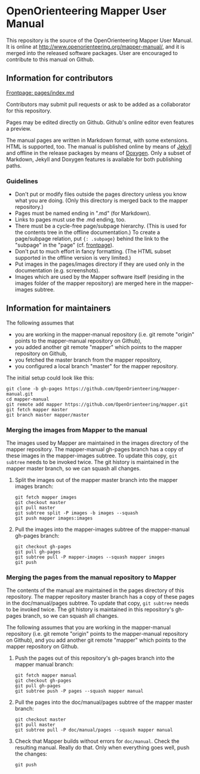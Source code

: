 # OpenOrienteering Mapper User Manual

This repository is the source of the OpenOrienteering Mapper User Manual.
It is online at http://www.openorienteering.org/mapper-manual/, and
it is merged into the released software packages.
User are encouraged to contribute to this manual on Github.

## Information for contributors

[Frontpage: pages/index.md](https://github.com/OpenOrienteering/mapper-manual/blob/gh-pages/pages/index.md)

Contributors may submit pull requests or ask to be added as a collaborator for this repository.
 
Pages may be edited directly on Github. Github's online editor even features a preview.

The manual pages are written in Markdown format, with some extensions.
HTML is supported, too.
The manual is published online by means of [Jekyll](http://jekyllrb.com/)
and offline in the release packages by means of
[Doxygen](http://www.stack.nl/~dimitri/doxygen/).
Only a subset of Markdown, Jekyll and Doxygen features is available for both
publishing paths.

### Guidelines

 - Don't put or modify files outside the pages directory unless you know what you are doing.
   (Only this directory is merged back to the mapper repository.)
 - Pages must be named ending in ".md" (for Markdown).
 - Links to pages must use the .md ending, too.
 - There must be a cycle-free page/subpage hierarchy.
   (This is used for the contents tree in the offline documentation.)
   To create a page/subpage relation, put ```{: .subpage}``` behind the link to the "subpage" in the "page" (cf. [frontpage](pages/index.md)).
 - Don't put to much effort in fancy formatting.
   (The HTML subset supported in the offline version is very limited.)
 - Put images in the pages/images directory if they are used only in the documentation (e.g. screenshots).
 - Images which are used by the Mapper software itself
   (residing in the images folder of the mapper repository)
   are merged here in the mapper-images subtree.

## Information for maintainers

The following assumes that 
 - you are working in the mapper-manual repository
   (i.e. git remote "origin" points to the mapper-manual repository on Github),
 - you added another git remote "mapper" which points to the mapper repository on Github,
 - you fetched the master branch from the mapper repository,
 - you configured a local branch "master" for the mapper repository.

The initial setup could look like this:

~~~
git clone -b gh-pages https://github.com/OpenOrienteering/mapper-manual.git
cd mapper-manual
git remote add mapper https://github.com/OpenOrienteering/mapper.git
git fetch mapper master
git branch master mapper/master
~~~

### Merging the images from Mapper to the manual

The images used by Mapper are maintained in the images directory of the mapper repository.
The mapper-manual gh-pages branch has a copy of these images in the mapper-images subtree.
To update this copy, ```git subtree``` needs to be invoked twice.
The git history is maintained in the mapper master branch, so we can squash all changes.

1. Split the images out of the mapper master branch into the mapper images branch:
   
   ~~~
   git fetch mapper images
   git checkout master
   git pull master
   git subtree split -P images -b images --squash
   git push mapper images:images
   ~~~
   
2. Pull the images into the mapper-images subtree of the mapper-manual gh-pages branch:
   
   ~~~
   git checkout gh-pages
   git pull gh-pages
   git subtree pull -P mapper-images --squash mapper images
   git push
   ~~~
   
### Merging the pages from the manual repository to Mapper

The contents of the manual are maintained in the pages directory of this repository.
The mapper repository master branch has a copy of these pages in the doc/manual/pages subtree.
To update that copy, ```git subtree``` needs to be invoked twice.
The git history is maintained in this repository's gh-pages branch, so we can squash all changes.

The following assumes that you are working in the mapper-manual repository
(i.e. git remote "origin" points to the mapper-manual repository on Github),
and you add another git remote "mapper" which points to the mapper repository on Github.

1. Push the pages out of this repository's gh-pages branch into the mapper manual branch:
   
   ~~~
   git fetch mapper manual
   git checkout gh-pages
   git pull gh-pages
   git subtree push -P pages --squash mapper manual
   ~~~
   
2. Pull the pages into the doc/manual/pages subtree of the mapper master branch:
   
   ~~~
   git checkout master
   git pull master
   git subtree pull -P doc/manual/pages --squash mapper manual
   ~~~

3. Check that Mapper builds without errors for ```doc/manual```. Check the resulting manual. Really do that. Only when everything goes well, push the changes:

   ~~~
   git push
   ~~~
   
